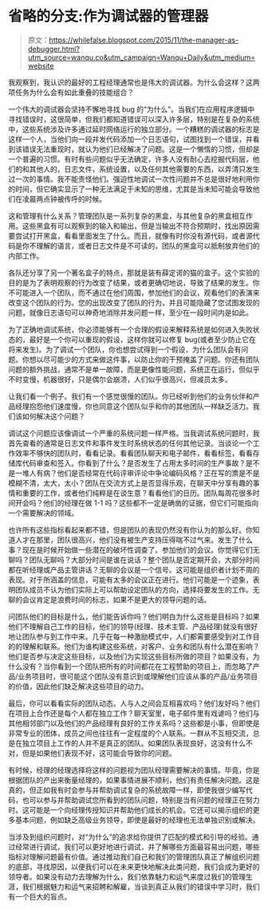 # 省略的分支:作为调试器的管理器

> 原文：<https://whilefalse.blogspot.com/2015/11/the-manager-as-debugger.html?utm_source=wanqu.co&utm_campaign=Wanqu+Daily&utm_medium=website>

我观察到，我认识的最好的工程经理通常也是伟大的调试器。为什么会这样？这两项任务为什么会有如此重叠的技能组合？

一个伟大的调试器会坚持不懈地寻找 bug 的“为什么”。当我们在应用程序逻辑中寻找错误时，这很简单，但我们都知道错误可以深入许多层，特别是在复杂的系统中，这些系统涉及许多通过延时网络运行的独立部分。一个糟糕的调试器的标志是这样一个人，当他们向一段并发代码添加一个日志语句，试图找到一个错误，并看到该错误无法重现时，就认为他们已经解决了问题。这是一个懒惰的习惯，但却是一个普遍的习惯。有时有些问题似乎无法确定，许多人没有耐心去挖掘代码层，他们的和其他人的，日志文件，系统设置，以及任何其他需要的东西，以弄清只发生过一次的事情。我不能责怪他们。强迫性地调试一次性问题并不总是很好地利用你的时间，但它确实显示了一种无法满足于未知的思维，尤其是当未知可能会导致他们在凌晨两点钟被传呼的时候。

这和管理有什么关系？管理团队是一系列复杂的黑盒，与其他复杂的黑盒相互作用。这些黑盒有可以观察到的输入和输出，但是当输出不符合预期时，找出原因需要尝试打开黑盒，看看里面发生了什么。而且，就像有时你没有源代码，或者源代码是你不理解的语言，或者日志文件是不可读的，团队的黑盒可以抵制放弃他们的内部工作。

各队还分享了另一个著名盒子的特点，那就是装有薛定谔的猫的盒子。这个实验的目的是为了表明观察的行为改变了结果，或者更确切地说，导致了结果的发生。你不可能进入一个团队，而不通过在他们周围，参加他们的会议，观看他们的表演来改变这个团队的行为。您的出现改变了团队的行为，并且可能隐藏了您试图发现的问题，就像日志语句可以神奇地消除并发问题一样，至少在一段时间内是如此。

为了正确地调试系统，你必须能够有一个合理的假设来解释系统是如何进入失败状态的，最好是一个你可以重现的假设，这样你就可以修复 bug(或者至少防止它在将来发生)。为了调试一个团队，你也想尝试得到一个假设，为什么团队会有问题。你想以尽可能少的方式来做这件事，以防止你的干预掩盖了问题。你还有团队问题的额外挑战，通常不是单一故障，而是更像性能问题，系统正在运行，但似乎不时变慢，机器很好，只是偶尔会崩溃，人们似乎很高兴，但减员太多。

让我们看一个例子。我们有一个感觉很慢的团队。你已经听到他们的业务伙伴和产品经理抱怨他们速度慢，你也同意这个团队似乎和你的其他团队一样缺乏活力。我们该如何解决这个问题？

调试这个问题应该像调试一个严重的系统问题一样严格。当我调试系统问题时，我首先查看的通常是日志文件和事件发生时系统状态的任何其他记录。当谈论一个工作效率不够快的团队时，看看记录。看看团队聊天和电子邮件，看看标签，看看存储库代码审查和签入。你看到了什么？是否发生了占用太多时间的生产事故？是不是一堆人有病？他们是否经常在代码评审评论中争论编码风格？正在写的票是不是模糊不清，太大，太小？团队在交流方式上是否显得乐观，在聊天中分享有趣的事情和重要的工作，或者他们纯粹是在谈生意？看看他们的日历。团队每周花很多时间开会吗？他们的经理在做 1-1 吗？这些都不一定是确凿的证据，但它们可能指向一个需要解决的领域。

也许所有这些指标看起来都不错，但是团队的表现仍然没有你认为的那么好。你知道人才在那里，团队很高兴，他们没有被生产支持压得喘不过气来。发生了什么事？现在是时候开始做一些潜在的破坏性调查了。参加他们的会议。你觉得它们无聊吗？团队无聊吗？大部分时间是谁在说话？整个团队是否定期开会，大部分时间都在听经理或产品主管讲话？无聊的会议是一个信号。这可能是组织者计划不周的表现。对于所涵盖的信息，可能有太多的会议正在进行。他们可能是一个迹象，表明团队成员不认为他们实际上可以帮助设定团队的方向，选择将要发生的工作。无聊的会议肯定是浪费时间的标志，如果不是更大的领导问题的话。

问团队他们的目标是什么，他们能告诉你吗？他们明白为什么这些是目标吗？如果他们不理解自己工作的目标，他们的领导(经理、技术主管、产品经理)就没有很好地让团队参与到工作中来。几乎在每一种激励模式中，人们都需要感受到对工作目的的理解和联系。他们为谁构建这些系统，对客户、业务和团队有什么潜在影响？他们是否参与决定这些目标，以及他们为实现这些目标所做的项目？如果没有，为什么没有？当你看到一个团队把所有的时间都花在工程赞助的项目上，而忽略了产品/业务项目时，很可能这个团队没有意识到或理解他们应该从事的产品/业务项目的价值，因此他们缺乏解决这些项目的动力。

最后，你可以看看实际的团队动态。人与人之间会互相喜欢吗？他们友好吗？他们在项目上合作还是每个人都在独立工作？聊天室里，电子邮件里有戏谑吗？他们与其他相邻部门以及他们的产品经理有良好的工作关系吗？这些都是小事，但即使是非常专业的团体，成员之间也往往有一定程度的个人联系。一群从不互相交流，总是在独立项目上工作的人并不是真正的团队。如果团队表现良好，这没有什么不对，但是如果他们表现不好，这可能会导致你的问题。

有时候，经理的经理选择将这样的问题视为团队经理需要解决的事情。毕竟，你是根据团队的产出来衡量经理的，如果事情进展不顺利，他们有责任解决问题。这是真的，但正如我有时会参与并帮助调试复杂的系统故障一样，即使我很少编写代码，也可以参与并帮助调试您所看到的团队问题，特别是当有问题的经理正在努力时。这可能是一个向经理传授知识并帮助他们成长的机会。它还可以揭示组织的更多基本问题，例如缺乏高级业务领导，即使是最好的经理也无法单独识别或解决。

当涉及到组织问题时，对“为什么”的追求给你提供了匹配的模式和引导的经验。通过经常进行调试，我们可以更好地进行调试，并了解哪些方面最容易出问题，哪些指标对理解问题最有价值。通过推动我们自己和我们的管理团队真正了解组织问题的底部，寻找原因，以便我们可以在未来更快地解决此类问题，我们会成为更好的领导者。如果没有动力去理解为什么，我们依靠魅力和运气来度过我们的管理生涯，我们根据魅力和运气来招聘和解雇，当谈到真正从我们的错误中学习时，我们有一个巨大的盲点。